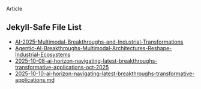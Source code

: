 Article

## Jekyll-Safe File List
- [AI-2025-Multimodal-Breakthroughs-and-Industrial-Transformations](AI-2025-Multimodal-Breakthroughs-and-Industrial-Transformations.md)
- [Agentic-AI-Breakthroughs-Multimodal-Architectures-Reshape-Industrial-Ecosystems](Agentic-AI-Breakthroughs-Multimodal-Architectures-Reshape-Industrial-Ecosystems.md)
- [2025-10-08-ai-horizon-navigating-latest-breakthroughs-transformative-applications-oct-2025](2025-10-08-ai-horizon-navigating-latest-breakthroughs-transformative-applications-oct-2025.md)
- [2025-10-10-ai-horizon-navigating-latest-breakthroughs-transformative-applications.md](2025-10-10-ai-horizon-navigating-latest-breakthroughs-transformative-applications.md)
